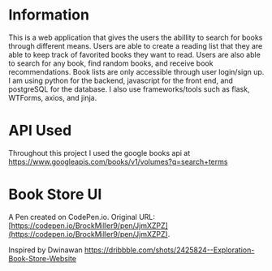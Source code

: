 # Information 
This is a web application that gives the users the abillity to search for books through different means. Users are able to create a reading list that they are able to keep track of favorited books they want to read. Users are also able to search for any book, find random books, and receive book recommendations. Book lists are only accessible through user login/sign up. I am using python for the backend, javascript for the front end, and postgreSQL for the database. I also use frameworks/tools such as flask, WTForms, axios, and jinja. 



# API Used
Throughout this project I used the google books api at https://www.googleapis.com/books/v1/volumes?q=search+terms



# Book Store UI

A Pen created on CodePen.io. Original URL: [https://codepen.io/BrockMiller9/pen/JjmXZPZ](https://codepen.io/BrockMiller9/pen/JjmXZPZ).

Inspired by Dwinawan
https://dribbble.com/shots/2425824--Exploration-Book-Store-Website
